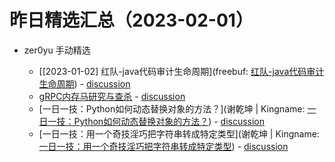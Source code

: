 # 昨日精选汇总（2023-02-01）

- zer0yu 手动精选

  - [[2023-01-02] 红队-java代码审计生命周期](freebuf: [红队-java代码审计生命周期](https://www.freebuf.com/articles/web/352933.html)) - [discussion](https://github.com/zer0yu/picker/issues/5)
  - [gRPC内存马研究与查杀](https://xz.aliyun.com/t/11985) - [discussion](https://github.com/zer0yu/picker/issues/6)
  - [一日一技：Python如何动态替换对象的方法？](谢乾坤 | Kingname: [一日一技：Python如何动态替换对象的方法？](https://www.kingname.info/2023/01/01/python-replace-method/)) - [discussion](https://github.com/zer0yu/picker/issues/2)
  - [一日一技：用一个奇技淫巧把字符串转成特定类型](谢乾坤 | Kingname: [一日一技：用一个奇技淫巧把字符串转成特定类型](https://www.kingname.info/2023/01/01/replace-string-type/)) - [discussion](https://github.com/zer0yu/picker/issues/3)
